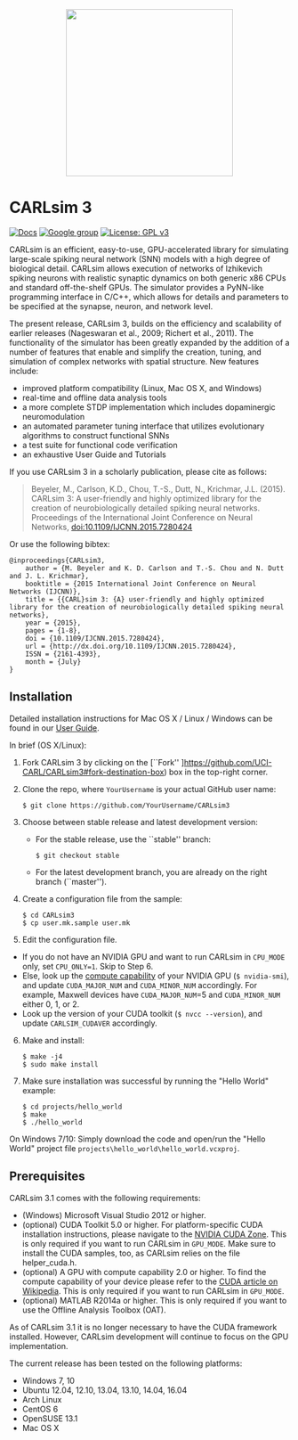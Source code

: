 <div align="center">
	<img src="http://socsci.uci.edu/~jkrichma/CARL-Logo-small.jpg" width="300"/>
</div>

# CARLsim 3

[![Docs](https://img.shields.io/badge/docs-v3.1.2-green.svg)](http://uci-carl.github.io/CARLsim3)
[![Google group](https://img.shields.io/badge/Google-Discussion%20group-lightgrey.svg)](https://groups.google.com/forum/#!forum/carlsim-snn-simulator)
[![License: GPL v3](https://img.shields.io/badge/License-GPL%20v3-blue.svg)](http://www.gnu.org/licenses/gpl-3.0)

CARLsim is an efficient, easy-to-use, GPU-accelerated library for simulating large-scale spiking neural network (SNN) models with a high degree of biological detail. CARLsim allows execution of networks of Izhikevich spiking neurons with realistic synaptic dynamics on both generic x86 CPUs and standard off-the-shelf GPUs. The simulator provides a PyNN-like programming interface in C/C++, which allows for details and parameters to be specified at the synapse, neuron, and network level.

The present release, CARLsim 3, builds on the efficiency and scalability of earlier releases (Nageswaran et al., 2009; Richert et al., 2011). The functionality of the simulator has been greatly expanded by the addition of a number of features that enable and simplify the creation, tuning, and simulation of complex networks with spatial structure. 
New features include:
- improved platform compatibility (Linux, Mac OS X, and Windows)
- real-time and offline data analysis tools
- a more complete STDP implementation which includes dopaminergic neuromodulation
- an automated parameter tuning interface that utilizes evolutionary algorithms to construct functional SNNs
- a test suite for functional code verification
- an exhaustive User Guide and Tutorials

If you use CARLsim 3 in a scholarly publication, please cite as follows:
> Beyeler, M., Carlson, K.D., Chou, T.-S., Dutt, N., Krichmar, J.L. (2015).
> CARLsim 3: A user-friendly and highly optimized library for the creation of neurobiologically
> detailed spiking neural networks.
> Proceedings of the International Joint Conference on Neural Networks, [doi:10.1109/IJCNN.2015.7280424](http://dx.doi.org/10.1109/IJCNN.2015.7280424)

Or use the following bibtex:
```
@inproceedings{CARLsim3,
	author = {M. Beyeler and K. D. Carlson and T.-S. Chou and N. Dutt and J. L. Krichmar}, 
 	booktitle = {2015 International Joint Conference on Neural Networks (IJCNN)}, 
	title = {{CARL}sim 3: {A} user-friendly and highly optimized library for the creation of neurobiologically detailed spiking neural networks}, 
	year = {2015}, 
	pages = {1-8}, 
	doi = {10.1109/IJCNN.2015.7280424},
	url = {http://dx.doi.org/10.1109/IJCNN.2015.7280424},
	ISSN = {2161-4393}, 
	month = {July}
}
```



## Installation

Detailed installation instructions for Mac OS X / Linux / Windows can be found in
our [User Guide](http://uci-carl.github.io/CARLsim3/ch1_getting_started.html).

In brief (OS X/Linux):

1. Fork CARLsim 3 by clicking on the [``Fork'' ]https://github.com/UCI-CARL/CARLsim3#fork-destination-box) box
   in the top-right corner.

2. Clone the repo, where `YourUsername` is your actual GitHub user name:
   ```
   $ git clone https://github.com/YourUsername/CARLsim3
   ```

3. Choose between stable release and latest development version:
   - For the stable release, use the ``stable'' branch:
     ```
     $ git checkout stable
     ```
   - For the latest development branch, you are already on the right branch (``master'').

4. Create a configuration file from the sample:
   ```
   $ cd CARLsim3
   $ cp user.mk.sample user.mk
   ```

5. Edit the configuration file.
  - If you do not have an NVIDIA GPU and want to run CARLsim in `CPU_MODE` only,
    set `CPU_ONLY=1`. Skip to Step 6.
  - Else, look up the [compute capability](https://en.wikipedia.org/wiki/CUDA#GPUs_supported)
    of your NVIDIA GPU (`$ nvidia-smi`), and update `CUDA_MAJOR_NUM` and 
    `CUDA_MINOR_NUM` accordingly.
    For example, Maxwell devices have `CUDA_MAJOR_NUM`=5 and `CUDA_MINOR_NUM`
    either 0, 1, or 2.
  - Look up the version of your CUDA toolkit (`$ nvcc --version`), and update
    `CARLSIM_CUDAVER` accordingly.

6. Make and install:
   ```
   $ make -j4
   $ sudo make install
   ```

7. Make sure installation was successful by running the "Hello World" example:
   ```
   $ cd projects/hello_world
   $ make
   $ ./hello_world
   ```

On Windows 7/10: Simply download the code and open/run the "Hello World" project file
`projects\hello_world\hello_world.vcxproj`.


## Prerequisites

CARLsim 3.1 comes with the following requirements:
- (Windows) Microsoft Visual Studio 2012 or higher.
- (optional) CUDA Toolkit 5.0 or higher. For platform-specific CUDA installation instructions, please navigate to 
  the [NVIDIA CUDA Zone](https://developer.nvidia.com/cuda-zone).
  This is only required if you want to run CARLsim in `GPU_MODE`. Make sure to install the 
  CUDA samples, too, as CARLsim relies on the file helper_cuda.h.
- (optional) A GPU with compute capability 2.0 or higher. To find the compute capability of your device please 
  refer to the [CUDA article on Wikipedia](http://en.wikipedia.org/wiki/CUDA).
  This is only required if you want to run CARLsim in `GPU_MODE`.
- (optional) MATLAB R2014a or higher. This is only required if you want to use the Offline Analysis Toolbox (OAT).

As of CARLsim 3.1 it is no longer necessary to have the CUDA framework installed. However, CARLsim development 
will continue to focus on the GPU implementation.

The current release has been tested on the following platforms:
- Windows 7, 10
- Ubuntu 12.04, 12.10, 13.04, 13.10, 14.04, 16.04
- Arch Linux
- CentOS 6
- OpenSUSE 13.1
- Mac OS X
